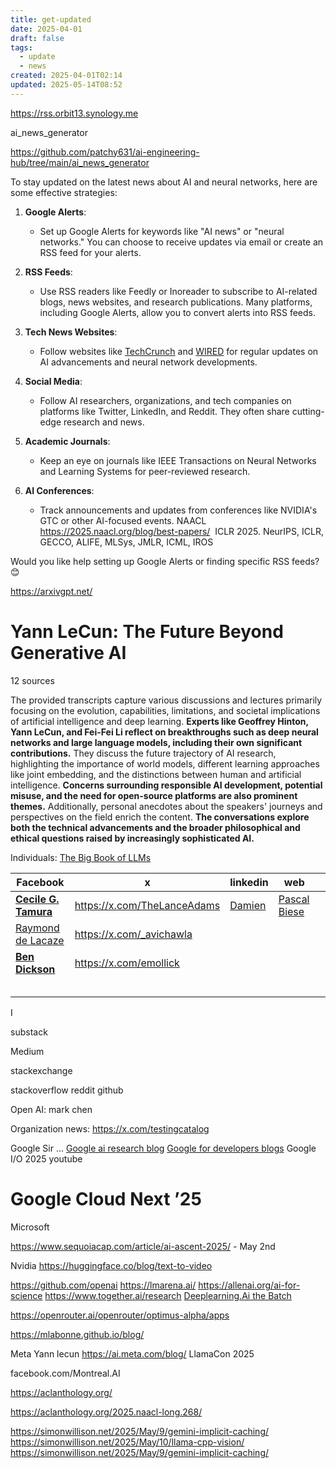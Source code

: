 ```yaml
---
title: get-updated
date: 2025-04-01
draft: false
tags:
  - update
  - news
created: 2025-04-01T02:14
updated: 2025-05-14T08:52
---
```



https://rss.orbit13.synology.me

ai_news_generator

https://github.com/patchy631/ai-engineering-hub/tree/main/ai_news_generator



To stay updated on the latest news about AI and neural networks, here are some effective strategies:

1. **Google Alerts**:
   - Set up Google Alerts for keywords like "AI news" or "neural networks." You can choose to receive updates via email or create an RSS feed for your alerts.



1. **RSS Feeds**:
   - Use RSS readers like Feedly or Inoreader to subscribe to AI-related blogs, news websites, and research publications. Many platforms, including Google Alerts, allow you to convert alerts into RSS feeds.

3. **Tech News Websites**:
   - Follow websites like [TechCrunch](https://techcrunch.com/category/artificial-intelligence/) and [WIRED](https://www.wired.com/tag/neural-networks/) for regular updates on AI advancements and neural network developments.

4. **Social Media**:
   - Follow AI researchers, organizations, and tech companies on platforms like Twitter, LinkedIn, and Reddit. They often share cutting-edge research and news.

5. **Academic Journals**:
   - Keep an eye on journals like IEEE Transactions on Neural Networks and Learning Systems for peer-reviewed research.

6. **AI Conferences**:
   - Track announcements and updates from conferences like NVIDIA's GTC or other AI-focused events.
		NAACL https://2025.naacl.org/blog/best-papers/
		 ICLR 2025.
		NeurIPS, 
ICLR, 
GECCO, 
ALIFE, 
MLSys, 
JMLR, 
ICML, 
IROS


Would you like help setting up Google Alerts or finding specific RSS feeds? 😊

https://arxivgpt.net/

# Yann LeCun: The Future Beyond Generative AI

12 sources

The provided transcripts capture various discussions and lectures primarily focusing on the evolution, capabilities, limitations, and societal implications of artificial intelligence and deep learning. **Experts like Geoffrey Hinton, Yann LeCun, and Fei-Fei Li reflect on breakthroughs such as deep neural networks and large language models, including their own significant contributions.** They discuss the future trajectory of AI research, highlighting the importance of world models, different learning approaches like joint embedding, and the distinctions between human and artificial intelligence. **Concerns surrounding responsible AI development, potential misuse, and the need for open-source platforms are also prominent themes.** Additionally, personal anecdotes about the speakers' journeys and perspectives on the field enrich the content. **The conversations explore both the technical advancements and the broader philosophical and ethical questions raised by increasingly sophisticated AI.**

Individuals:
[The Big Book of LLMs](https://book.theaiedge.io/)

| Facebook                                                                                                                                                                                                                                                                                       | x                           | linkedin                                                                    | web                                                                                                                                                                                                               |     |
| ---------------------------------------------------------------------------------------------------------------------------------------------------------------------------------------------------------------------------------------------------------------------------------------------- | --------------------------- | --------------------------------------------------------------------------- | ----------------------------------------------------------------------------------------------------------------------------------------------------------------------------------------------------------------- | --- |
| [**Cecile G. Tamura**](https://www.facebook.com/cecile.tamura?__cft__[0]=AZXepsAjisFj4-O-ydcaMszG0HpDtKrJuNXP0Ir7fY5zqkq8TEKAS5PhOu3xaw0vHts1LM_HSMTTlhz-3CTrHaYsPt5xofKe_dtEoRtzntjIh4Pf8yjMuDi-Ny3WO32l6kou2eEuX5aQJe1ZjVdGOZai9gSnG8qLCrgKPz3s-zw_LS3h3rXlynSrYIC5GEK_FI8&__tn__=-UC%2CP-R) | https://x.com/TheLanceAdams | [Damien](https://www.linkedin.com/in/damienbenveniste/recent-activity/all/) | [Pascal Biese](https://www.llmwatch.com/p/from-code-assistants-to-agents-introduction?fbclid=IwY2xjawJZ0j5leHRuA2FlbQIxMAABHWPmMzCtRXWTMbEGVvT7ssjvVk5twodBsZTc0xwVd1YvjMYdQU0AOLduSQ_aem_pQGz_52NVfPs1ucQ_Dgfew) |     |
| [Raymond de Lacaze](https://www.facebook.com/raymond.delacaze?__cft__[0]=AZXOKjUlr9tIQY6dBUojrEgBA_Fdm-hkwc_0_kpVPBUt4uhTh1-fsXK8l0o2rcIy4HK2Cpz7fmbOn1Q5ahzJZBTCaYmOZ1zBgChBVUAKh4yI3toi7RjbQmpRFVPBCny6FZg-RaHd8y7wnRuo2smp0RE_2_LKW0LBvlpQLzP9km6jPQ&__tn__=-UC*F)                          | https://x.com/_avichawla    |                                                                             |                                                                                                                                                                                                                   |     |
| [**Ben Dickson**](https://www.facebook.com/ben.dickson983?__cft__[0]=AZVFK0kiVec-5VS02HQuln2LSIThMmpp-1w5nYWlefiwtmSg38ms1O48pRgmQM-tX7AZgSwVYBM_f0fW7sWsCLTGY7riVDQdyt8aC_YwuVys309tYSEQwsElI2XCvohYvnvGS8X2d4qn8r4HdRnbul65Lj3Vp4xvD1OTsMMJcBzZqg&__tn__=-UC%2CP-R)                          | https://x.com/emollick      |                                                                             |                                                                                                                                                                                                                   |     |
|                                                                                                                                                                                                                                                                                                |                             |                                                                             |                                                                                                                                                                                                                   |     |
|                                                                                                                                                                                                                                                                                                |                             |                                                                             |                                                                                                                                                                                                                   |     |
|                                                                                                                                                                                                                                                                                                |                             |                                                                             |                                                                                                                                                                                                                   |     |
|                                                                                                                                                                                                                                                                                                |                             |                                                                             |                                                                                                                                                                                                                   |     |
|                                                                                                                                                                                                                                                                                                |                             |                                                                             |                                                                                                                                                                                                                   |     |
I 

substack

Medium

stackexchange

stackoverflow
reddit
github


Open AI:
	mark chen
		


Organization news:
https://x.com/testingcatalog


Google
Sir ... 
[Google ai research blog](https://research.google/blog/)
[Google for developers blogs](https://developers.googleblog.com/)
Google I/O 2025
youtube
# Google Cloud Next ’25

Microsoft

https://www.sequoiacap.com/article/ai-ascent-2025/ - May 2nd


Nvidia
https://huggingface.co/blog/text-to-video

https://github.com/openai
https://lmarena.ai/
https://allenai.org/ai-for-science
https://www.together.ai/research
[Deeplearning.Ai the Batch](https://www.deeplearning.ai/the-batch/)




https://openrouter.ai/openrouter/optimus-alpha/apps

https://mlabonne.github.io/blog/


Meta 
	Yann lecun
	https://ai.meta.com/blog/
	LlamaCon 2025


facebook.com/Montreal.AI 



https://aclanthology.org/

https://aclanthology.org/2025.naacl-long.268/


https://simonwillison.net/2025/May/9/gemini-implicit-caching/
https://simonwillison.net/2025/May/10/llama-cpp-vision/
https://simonwillison.net/2025/May/9/gemini-implicit-caching/


